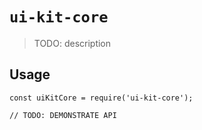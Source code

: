 # `ui-kit-core`

> TODO: description

## Usage

```
const uiKitCore = require('ui-kit-core');

// TODO: DEMONSTRATE API
```
